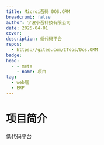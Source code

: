 ```yaml
---
title: Microi吾码 DOS.ORM
breadcrumb: false
author: 宁波小吾科技有限公司
date: 2025-04-01
cover: 
description: 低代码平台
repos:
  - https://gitee.com/ITdos/Dos.ORM
badge: 
head:
  - - meta
    - name: 项目
tag:
  - web端
  - ERP
---
```




# 项目简介
低代码平台
